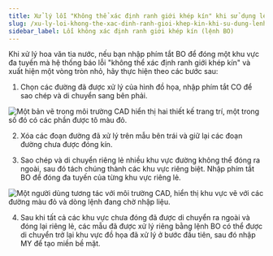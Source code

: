 ```yaml
---
title: Xử lý lỗi "Không thể xác định ranh giới khép kín" khi sử dụng lệnh BO cho hoa văn tia nước
slug: /xu-ly-loi-khong-the-xac-dinh-ranh-gioi-khep-kin-khi-su-dung-lenh-bo-cho-hoa-van-tia-nuoc
sidebar_label: Lỗi không xác định ranh giới khép kín (lệnh BO)
---
```


Khi xử lý hoa văn tia nước, nếu bạn nhập phím tắt BO để đóng một khu vực đa tuyến mà hệ thống báo lỗi "không thể xác định ranh giới khép kín" và xuất hiện một vòng tròn nhỏ, hãy thực hiện theo các bước sau:

1. Chọn các đường đã được xử lý của hình đồ họa, nhập phím tắt CO để sao chép và di chuyển sang bên phải.

![Một bản vẽ trong môi trường CAD hiển thị hai thiết kế trang trí, một trong số đó có các phần được tô màu đỏ.](https://storage.googleapis.com/jegavn_kb/images/6364651719821337083697131.png)

2. Xóa các đoạn đường đã xử lý trên mẫu bên trái và giữ lại các đoạn đường chưa được đóng kín.

3. Sao chép và di chuyển riêng lẻ nhiều khu vực đường không thể đóng ra ngoài, sau đó tách chúng thành các khu vực riêng biệt. Nhập phím tắt BO để đóng đa tuyến của từng khu vực riêng lẻ.

![Một người dùng tương tác với môi trường CAD, hiển thị khu vực vẽ với các đường màu đỏ và dòng lệnh đang chờ nhập liệu.](https://storage.googleapis.com/jegavn_kb/images/6364652059975039422809723.png)

4. Sau khi tất cả các khu vực chưa đóng đã được di chuyển ra ngoài và đóng lại riêng lẻ, các mẫu đã được xử lý riêng bằng lệnh BO có thể được di chuyển trở lại khu vực đồ họa đã xử lý ở bước đầu tiên, sau đó nhập MY để tạo miền bề mặt.